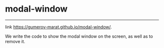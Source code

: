 # modal-window
---
link https://gumerov-marat.github.io/modal-window/.


We write the code to show the modal window on the screen, as well as to remove it.